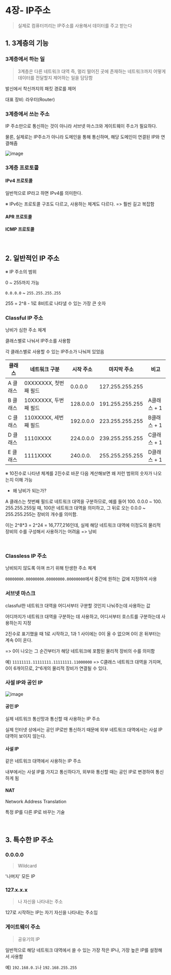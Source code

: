 # 4장- IP주소

> 실제로 컴퓨터끼리는 IP주소를 사용해서 데이터를 주고 받는다

## 1. 3계층의 기능

### 3계층에서 하는 일

> 3계층은 다른 네트워크 대역 즉, 멀리 떨어진 곳에 존재하는 네트워크까지 어떻게 데이터를 전달할지 제어하는 일을 담당함

발신에서 착신까지의 패킷 경로를 제어

대표 장비: 라우터(Router)



### 3계층에서 쓰는 주소

IP 주소만으로 통신하는 것이 아니라 서브넷 마스크와 게이트웨이 주소가 필요하다.

물론, 실제로는 IP주소가 아니라 도메인을 통해 통신하며, 해당 도메인이 연결된 IP와 연결해줌

![image](https://user-images.githubusercontent.com/93081720/206995724-f304b015-fd8c-4520-b68b-f0397678a1c4.png)



### 3계층 프로토콜

#### IPv4 프로토콜

일반적으로 IP라고 하면 IPv4를 의미한다.

※ IPv6는 프로토콜 구조도 다르고, 사용하는 체계도 다르다. => 훨씬 길고 복잡함

#### APR 프로토콜

#### ICMP 프로토콜

<br>

## 2. 일반적인 IP 주소

※ IP 주소의 범위

0 ~ 255까지 가능

`0.0.0.0`  ~ `255.255.255.255`

255 = 2^8 - 1로 8비트로 나타낼 수 있는 가장 큰 숫자



### Classful IP 주소

낭비가 심한 주소 체계

클래스별로 나눠서 IP주소를 사용함

각 클래스별로 사용할 수 있는 IP주소가 나눠져 있었음

| 클래스   | 네트워크 구분         | 시작 주소 | 마지막 주소     | 비고        |
| -------- | --------------------- | --------- | --------------- | ----------- |
| A 클래스 | 0XXXXXXX, 첫번째 필드 | 0.0.0.0   | 127.255.255.255 |             |
| B 클래스 | 10XXXXXX, 두번째 필드 | 128.0.0.0 | 191.255.255.255 | A클래스 + 1 |
| C 클래스 | 110XXXXX, 세번째 필드 | 192.0.0.0 | 223.255.255.255 | B클래스 + 1 |
| D 클래스 | 1110XXXX              | 224.0.0.0 | 239.255.255.255 | C클래스 + 1 |
| E 클래스 | 1111XXXX              | 240.0.0.  | 255.255.255.255 | D클래스 + 1 |

※ 10진수로 나타낸 체계를 2진수로 바꾼 다음 계산해보면 왜 저런 범위의 숫자가 나오는지 이해 가능

- 왜 낭비가 되는가?

A 클래스는 첫번째 필드로 네트워크 대역을 구분하므로, 예를 들어 100. 0.0.0  ~ 100. 255.255.255일 때, 100은 네트워크 대역을 의미하고, 그 뒤로 오는 0.0.0 ~ 255.255.255는 장비의 개수를 의미함.

이는 2^8*3 = 2^24 = 16,777,216인데, 실제 해당 네트워크 대역에 이정도의 물리적 장비의 수를 구성해서 사용하기는 어려움 => 낭비

<br>

### Classless IP 주소

낭비되지 않도록 아껴 쓰기 위해 탄생한 주소 체계

`00000000.00000000.00000000.00000000`에서 중간에 원하는 값에 지정하여 사용



### 서브넷 마스크

classful한 네트워크 대역을 어디서부터 구분할 것인지 나눠주는데 사용하는 값

어디까지가 네트워크 대역을 구분하는 데 사용하고, 어디서부터 호스트를 구분하는데 사용하는지 지정

2진수로 표기했을 때 1로 시작하고, 1과 1 사이에는 0이 올 수 없으며 0이 온 뒤부터는 계속 0이 온다.

=> 0이 나오는 그 순간부터가 해당 네트워크에 포함된 물리적 장비의 수를 의미함

예) `11111111.11111111.11111111.11000000` => C클래스 네트워크 대역을 가지며, 0이 6개이므로, 2^6개의 물리적 장비가 연결될 수 있다.



### 사설 IP와 공인 IP

![image](https://user-images.githubusercontent.com/93081720/207004133-ce5001e3-96dd-4815-8ae7-e555ebdc468e.png)

#### 공인 IP

실제 네트워크 통신망과 통신할 때 사용하는 IP 주소

실제 인터넷 상에서는 공인 IP로만 통신하기 때문에 외부 네트워크 대역에서는 사설 IP 대역이 보이지 않는다.

#### 사설 IP

같은 네트워크 대역에서 사용하는 IP 주소

내부에서는 사설 IP를 가지고 통신하다가, 외부와 통신할 때는 공인 IP로 변경하여 통신하게 됨

#### NAT

Network Address Translation

특정 IP를 다른 IP로 바꾸는 기술

<br>

## 3. 특수한 IP 주소

### 0.0.0.0

> Wildcard

'나머지' 모든 IP

### 127.x.x.x

> 나 자신을 나타내는 주소

127로 시작하는 IP는 자기 자신을 나타내는 주소임

### 게이트웨이 주소

> 공유기의 IP

일반적으로 해당 네트워크 대역에서 쓸 수 있는 가장 작은 IP나, 가장 높은 IP를 설정해서 사용함

예) `192.168.0.1`나 `192.168.255.255`